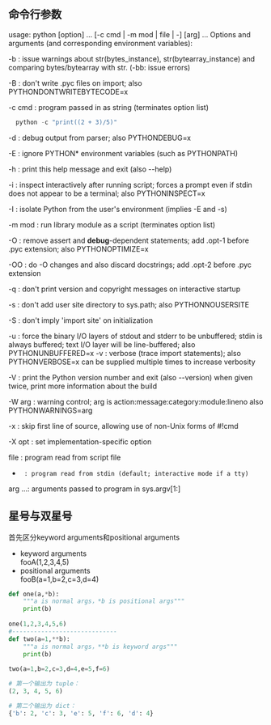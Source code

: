 ## 命令行参数
usage: python [option] ... [-c cmd | -m mod | file | -] [arg] ...
Options and arguments (and corresponding environment variables):  

-b     : issue warnings about str(bytes_instance), str(bytearray_instance)
         and comparing bytes/bytearray with str. (-bb: issue errors)  
       
-B     : don't write .pyc files on import; also PYTHONDONTWRITEBYTECODE=x  

-c cmd : program passed in as string (terminates option list)  
```python 
  python -c "print((2 + 3)/5)" 
```
-d     : debug output from parser; also PYTHONDEBUG=x  

-E     : ignore PYTHON* environment variables (such as PYTHONPATH)  

-h     : print this help message and exit (also --help) 

-i     : inspect interactively after running script; forces a prompt even
         if stdin does not appear to be a terminal; also PYTHONINSPECT=x  
         
-I     : isolate Python from the user's environment (implies -E and -s)  

-m mod : run library module as a script (terminates option list)  

-O     : remove assert and __debug__-dependent statements; add .opt-1 before
         .pyc extension; also PYTHONOPTIMIZE=x  
         
-OO    : do -O changes and also discard docstrings; add .opt-2 before
         .pyc extension  
         
-q     : don't print version and copyright messages on interactive startup  

-s     : don't add user site directory to sys.path; also PYTHONNOUSERSITE  

-S     : don't imply 'import site' on initialization  
 
-u     : force the binary I/O layers of stdout and stderr to be unbuffered;
         stdin is always buffered; text I/O layer will be line-buffered;
         also PYTHONUNBUFFERED=x
-v     : verbose (trace import statements); also PYTHONVERBOSE=x
         can be supplied multiple times to increase verbosity  
         
-V     : print the Python version number and exit (also --version)
         when given twice, print more information about the build  
         
-W arg : warning control; arg is action:message:category:module:lineno
         also PYTHONWARNINGS=arg  
         
-x     : skip first line of source, allowing use of non-Unix forms of #!cmd  

-X opt : set implementation-specific option  

file   : program read from script file  
-      : program read from stdin (default; interactive mode if a tty)  

arg ...: arguments passed to program in sys.argv[1:]  


## 星号与双星号
首先区分keyword arguments和positional arguments

- keyword arguments  
  fooA(1,2,3,4,5)
- positional arguments  
  fooB(a=1,b=2,c=3,d=4)

```python
def one(a,*b):
    """a is normal args，*b is positional args"""
    print(b)
    
one(1,2,3,4,5,6)
#-----------------------------
def two(a=1,**b):
    """a is normal args，**b is keyword args"""
    print(b)
    
two(a=1,b=2,c=3,d=4,e=5,f=6)

# 第一个输出为 tuple：
(2, 3, 4, 5, 6)

# 第二个输出为 dict：
{'b': 2, 'c': 3, 'e': 5, 'f': 6, 'd': 4}
```
